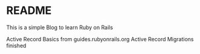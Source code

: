 # README

This is a simple Blog to learn Ruby on Rails

Active Record Basics from guides.rubyonrails.org
Active Record Migrations finished

